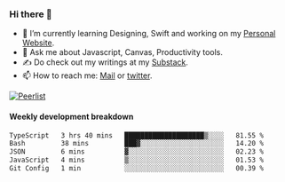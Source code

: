 ### Hi there 👋

- 🌱 I’m currently learning Designing, Swift and working on my [Personal Website](https://kvaishak.com/).
- 💬 Ask me about Javascript, Canvas,  Productivity tools. 
- :writing_hand: Do check out my writings at my [Substack](https://kvaishak.substack.com/).
- 📫 How to reach me: [Mail](mailto:vaishak.kaippanchery@gmail.com) or [twitter](https://twitter.com/kvaishack).

[![Peerlist](https://github-readme-badge.peerlist.io/api/vaishak)](https://peerlist.io/vaishak)

#### Weekly development breakdown

<!--START_SECTION:waka-->

```txt
TypeScript   3 hrs 40 mins   ████████████████████▒░░░░   81.55 %
Bash         38 mins         ███▓░░░░░░░░░░░░░░░░░░░░░   14.20 %
JSON         6 mins          ▓░░░░░░░░░░░░░░░░░░░░░░░░   02.23 %
JavaScript   4 mins          ▒░░░░░░░░░░░░░░░░░░░░░░░░   01.53 %
Git Config   1 min           ░░░░░░░░░░░░░░░░░░░░░░░░░   00.39 %
```

<!--END_SECTION:waka-->
